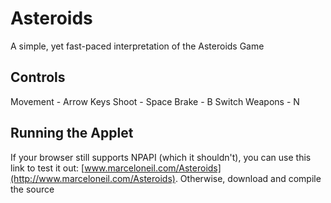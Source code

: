 # Asteroids
A simple, yet fast-paced interpretation of the Asteroids Game

## Controls
Movement - Arrow Keys
Shoot - Space
Brake - B
Switch Weapons - N

## Running the Applet
If your browser still supports NPAPI (which it shouldn't), you can use this link to test it out: 
[www.marceloneil.com/Asteroids](http://www.marceloneil.com/Asteroids).
Otherwise, download and compile the source
